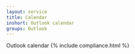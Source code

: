 ```yaml
---
layout: service
title: Calendar
inshort: Outlook calendar
groups: Outlook
---
```

Outlook calendar
{% include compliance.html %}